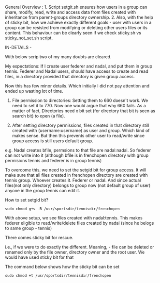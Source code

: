 General Overview : 1. Script setgit.sh ensures how users in a group can share, modify, read, write and access data from files created with inheritance from parent-groups directory ownership. 2. Also, with the help of sticky bit, how we achieve exactly different goals - user with users in a group can be resisted from modifying or deleting other users files or its content. This behaviour can be clearly seen if we check sticky.sh vs sticky_not_set.sh script. 


IN-DETAILS - 

With below scrip two of my many doubts are cleared. 

My expectations: If I create user federer and nadal, and put them in group tennis. Federer and Nadal users, should have access to create and read files, in a directory provided that directory is given group access.

Now this has few minor details. Which initially I did not pay attention and ended up wasting lot of time. 

1) File permission to directories: Setting them to 660 doesn't work. We need to set it to 770. Now one would argue that why 660 fails. As a matter of fact, Directories need x bit set (for directory that bit is seen as search bit) to open (a file).

2) After setting directory permissions, files created in that directory still created with (username:username) as user and group. Which kind of makes sense. But then this prevents other user to read/write since group access is still users default group. 

e.g. Nadal creates bfile, permsions to that file are nadal:nadal. So federer can not write into it  (although bfile is in frenchopen directory with group permisions tennis and federer is in group tennis)

To overcome this, we need to set the setgid bit for group access. It will make sure that all files created in frenchopen directory are created with tennis group. Whoever creates it. Federer or nadal. And since actual files(not only directory) belongs to group now (not default group of user) anyone in the group tennis can edit it. 

How to set setgid bit? 

```sudo chmod g+s -R /usr/sportsdir/tennisdir/frenchopen```


With above setup, we see files created with nadal:tennis. This makes federer eligible to read/write/delete files created by nadal (since he belogs to same group - tennis)

There comes sticky bit for rescue. 

i.e., if we were to do exactly the different. Meaning, - file can be deleted or renamed only by the file owner, directory owner and the root user. We would have used sticky bit for that

The command below shows how the sticky bit can be set

```sudo chmod +t /usr/sportsdir/tennisdir/frenchopen```
